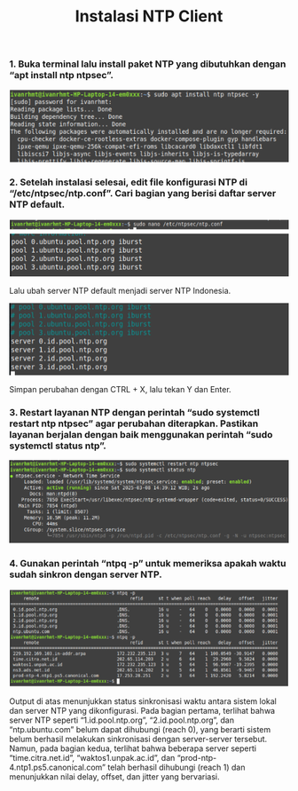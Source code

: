 <h1 align="center">
  Instalasi NTP Client
</h1>

<br>

### 1. Buka terminal lalu install paket NTP yang dibutuhkan dengan “apt install ntp ntpsec”.

![image](./image/install_ntp.png)

### 2. Setelah instalasi selesai, edit file konfigurasi NTP di “/etc/ntpsec/ntp.conf”. Cari bagian yang berisi daftar server NTP default.

![image](./image/ntp_conf.png)

Lalu ubah server NTP default menjadi server NTP Indonesia.

![image](./image/ntp_server_indonesia.png)

Simpan perubahan dengan CTRL + X, lalu tekan Y dan Enter.

### 3. Restart layanan NTP dengan perintah “sudo systemctl restart ntp ntpsec” agar perubahan diterapkan. Pastikan layanan berjalan dengan baik menggunakan perintah “sudo systemctl status ntp”.

![image](./image/ntp_restart.png)

### 4. Gunakan perintah “ntpq -p” untuk memeriksa apakah waktu sudah sinkron dengan server NTP.

![image](./image/periksa_ntp.png)

Output di atas menunjukkan status sinkronisasi waktu antara sistem lokal dan server NTP yang dikonfigurasi. Pada bagian pertama, terlihat bahwa server NTP seperti “1.id.pool.ntp.org”, “2.id.pool.ntp.org”, dan “ntp.ubuntu.com” belum dapat dihubungi (reach 0), yang berarti sistem belum berhasil melakukan sinkronisasi dengan server-server tersebut. Namun, pada bagian kedua, terlihat bahwa beberapa server seperti “time.citra.net.id”, “waktos1.unpak.ac.id”, dan “prod-ntp-4.ntp1.ps5.canonical.com” telah berhasil dihubungi (reach 1) dan menunjukkan nilai delay, offset, dan jitter yang bervariasi.
